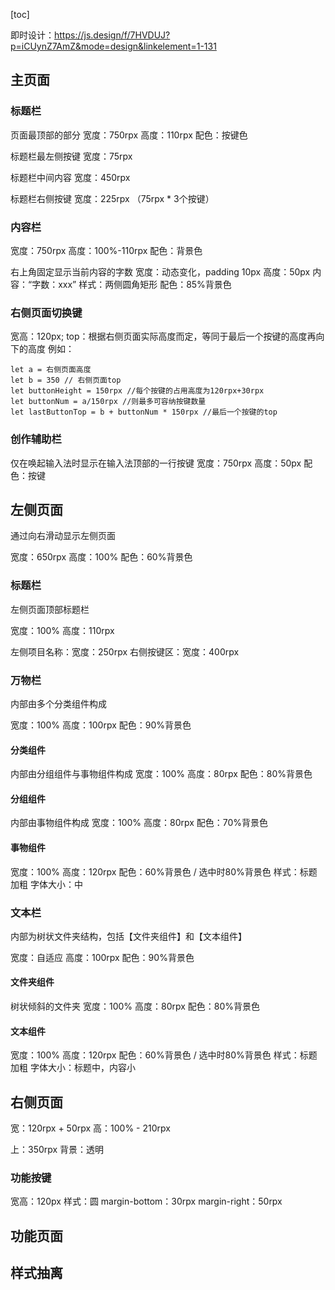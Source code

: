 [toc]



即时设计：https://js.design/f/7HVDUJ?p=iCUynZ7AmZ&mode=design&linkelement=1-131

## 主页面

### 标题栏

页面最顶部的部分
宽度：750rpx
高度：110rpx
配色：按键色

标题栏最左侧按键
宽度：75rpx

标题栏中间内容
宽度：450rpx

标题栏右侧按键
宽度：225rpx （75rpx * 3个按键）

### 内容栏

宽度：750rpx
高度：100%-110rpx
配色：背景色

右上角固定显示当前内容的字数
宽度：动态变化，padding 10px
高度：50px
内容：“字数：xxx”
样式：两侧圆角矩形
配色：85%背景色

### 右侧页面切换键

宽高：120px;
top：根据右侧页面实际高度而定，等同于最后一个按键的高度再向下的高度
例如：

~~~
let a = 右侧页面高度
let b = 350 // 右侧页面top
let buttonHeight = 150rpx //每个按键的占用高度为120rpx+30rpx
let buttonNum = a/150rpx //则最多可容纳按键数量
let lastButtonTop = b + buttonNum * 150rpx //最后一个按键的top
~~~



### 创作辅助栏

仅在唤起输入法时显示在输入法顶部的一行按键
宽度：750rpx
高度：50px
配色：按键

## 左侧页面

通过向右滑动显示左侧页面

宽度：650rpx
高度：100%
配色：60%背景色

### 标题栏

左侧页面顶部标题栏

宽度：100%
高度：110rpx

左侧项目名称：宽度：250rpx
右侧按键区：宽度：400rpx

### 万物栏

内部由多个分类组件构成

宽度：100%
高度：100rpx
配色：90%背景色

#### 分类组件

内部由分组组件与事物组件构成
宽度：100%
高度：80rpx
配色：80%背景色

#### 分组组件

内部由事物组件构成
宽度：100%
高度：80rpx
配色：70%背景色

#### 事物组件

宽度：100%
高度：120rpx
配色：60%背景色 / 选中时80%背景色
样式：标题加粗
字体大小：中

### 文本栏

内部为树状文件夹结构，包括【文件夹组件】和【文本组件】

宽度：自适应
高度：100rpx
配色：90%背景色

#### 文件夹组件

树状倾斜的文件夹
宽度：100%
高度：80rpx
配色：80%背景色

#### 文本组件

宽度：100%
高度：120rpx
配色：60%背景色 / 选中时80%背景色
样式：标题加粗
字体大小：标题中，内容小

## 右侧页面

宽：120rpx + 50rpx
高：100% - 210rpx

上：350rpx
背景：透明

### 功能按键

宽高：120px
样式：圆
margin-bottom：30rpx
margin-right：50rpx

## 功能页面

## 样式抽离
